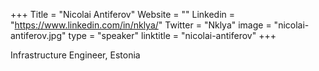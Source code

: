 +++
Title = "Nicolai Antiferov"
Website = ""
Linkedin = "https://www.linkedin.com/in/nklya/"
Twitter = "Nklya"
image = "nicolai-antiferov.jpg"
type = "speaker"
linktitle = "nicolai-antiferov" 
+++

Infrastructure Engineer, Estonia